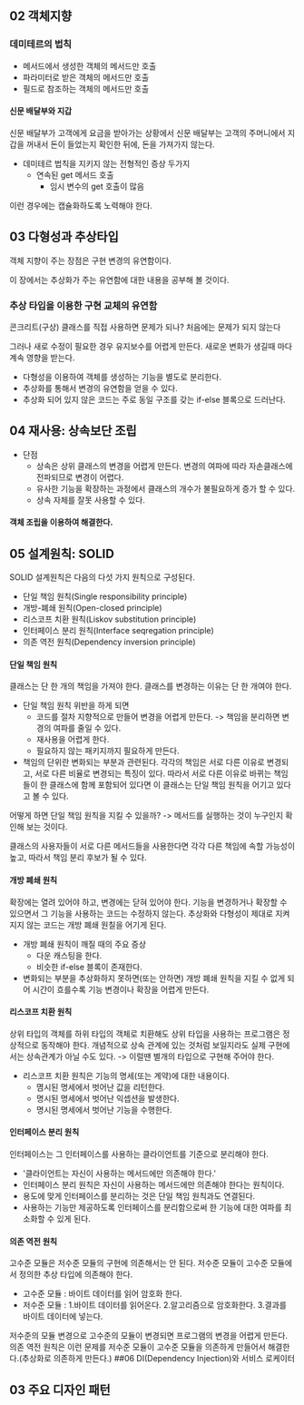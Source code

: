 ## 02 객체지향
### 데미테르의 법칙
* 메서드에서 생성한 객체의 메서드만 호출
* 파라미터로 받은 객체의 메서드만 호출
* 필드로 참조하는 객체의 메서드만 호출

#### 신문 배달부와 지갑
 신문 배달부가 고객에게 요금을 받아가는 상황에서 신문 배달부는 고객의 주머니에서 지갑을 꺼내서
 돈이 들었는지 확인한 뒤에, 돈을 가져가지 않는다.
 
* 데미테르 법칙을 지키지 않는 전형적인 증상 두가지
  * 연속된 get 메서드 호출
    * 임시 변수의 get 호출이 많음

이런 경우에는 캡슐화하도록 노력해야 한다.

## 03 다형성과 추상타입
객체 지향이 주는 장점은 구현 변경의 유연함이다.

이 장에서는 추상화가 주는 유연함에 대한 내용을 공부해 볼 것이다.
### 추상 타입을 이용한 구현 교체의 유연함
콘크리트(구상) 클래스를 직접 사용하면 문제가 되나?
처음에는 문제가 되지 않는다

그러나 새로 수정이 필요한 경우 유지보수를 어렵게 만든다.
새로운 변화가 생길때 마다 계속 영향을 받는다.
* 다형성을 이용하여 객체를 생성하는 기능을 별도로 분리한다.
* 추상화를 통해서 변경의 유연함을 얻을 수 있다.
* 추상화 되어 있지 않은 코드는 주로 동일 구조를 갖는 if-else 블록으로 드러난다.

## 04 재사용: 상속보단 조립
* 단점
  * 상속은 상위 클래스의 변경을 어렵게 만든다. 변경의 여파에 따라 자손클래스에 전파되므로 변경이 어렵다.
  * 유사한 기능을 확장하는 과정에서 클래스의 개수가 불필요하게 증가 할 수 있다.
  * 상속 자체를 잘못 사용할 수 있다.
#### 객체 조립을 이용하여 해결한다.

## 05 설계원칙: SOLID
SOLID 설계원칙은 다음의 다섯 가지 원칙으로 구성된다.
* 단일 책임 원칙(Single responsibility principle)
* 개방-폐쇄 원칙(Open-closed principle)
* 리스코프 치환 원칙(Liskov substitution principle)
* 인터페이스 분리 원칙(Interface seqregation principle)
* 의존 역전 원칙(Dependency inversion principle)

#### 단일 책임 원칙
클래스는 단 한 개의 책임을 가져야 한다.
클래스를 변경하는 이유는 단 한 개여야 한다.

* 단일 책임 원칙 위반을 하게 되면
  * 코드를 절차 지향적으로 만들어 변경을 어렵게 만든다. -> 책임을 분리하면 변경의 여파를 줄일 수 있다.
  * 재사용을 어렵게 한다.
  * 필요하지 않는 패키지까지 필요하게 만든다.
* 책임의 단위란 변화되는 부분과 관련된다. 각각의 책임은 서로 다른 이유로 변경되고, 서로 다른 비율로 변경되는 특징이 있다.
따라서 서로 다른 이유로 바뀌는 책임들이 한 클래스에 함께 포함되어 있다면 이 클래스는 단일 책임 원칙을 어기고 있다고 볼 수 있다.

어떻게 하면 단일 책임 원칙을 지킬 수 있을까? -> 메서드를 실행하는 것이 누구인지 확인해 보는 것이다.

클래스의 사용자들이 서로 다른 메서드들을 사용한다면 각각 다른 책임에 속할 가능성이 높고, 따라서 책임 분리 후보가 될 수 있다.
#### 개방 폐쇄 원칙
확장에는 열려 있어야 하고, 변경에는 닫혀 있어야 한다.
기능을 변경하거나 확장할 수 있으면서
그 기능을 사용하는 코드는 수정하지 않는다.
추상화와 다형성이 제대로 지켜지지 않는 코드는 개방 폐쇄 원칠을 어기게 된다.
* 개방 폐쇄 원칙이 깨질 때의 주요 증상
  * 다운 캐스팅을 한다.
  * 비슷한 if-else 블록이 존재한다.
* 변화되는 부분을 추상화하지 못하면(또는 안하면) 개방 폐쇄 원칙을 지킬 수 없게 되어 
  시간이 흐를수록 기능 변경이나 확장을 어렵게 만든다.
#### 리스코프 치환 원칙
상위 타입의 객체를 하위 타입의 객체로 치환해도 상위 타입을 사용하는 프로그램은 정상적으로 동작해야 한다.
개념적으로 상속 관계에 있는 것처럼 보일지라도 실제 구현에서는 상속관계가 아닐 수도 있다. 
-> 이럴땐 별개의 타입으로 구현해 주어야 한다.
* 리스코프 치환 원칙은 기능의 명세(또는 계약)에 대한 내용이다.
  * 몀시된 명세에서 벗어난 값을 리턴한다.
  * 명시된 명세에서 벗어난 익셉션을 발생한다.
  * 명시된 명세에서 벗어난 기능을 수행한다.
#### 인터페이스 분리 원칙
인터페이스는 그 인터페이스를 사용하는 클라이언트를 기준으로 분리해야 한다.

* '클라이언트는 자신이 사용하는 메서드에만 의존해야 한다.'
* 인터페이스 분리 원칙은 자신이 사용하는 메서드에만 의존해야 한다는 원칙이다.
* 용도에 맞게 인터페이스를 분리하는 것은 단일 책임 원칙과도 연결된다.
* 사용하는 기능만 제공하도록 인터페이스를 분리함으로써 한 기능에 대한 여파를 최소화할 수 있게 된다.
#### 의존 역전 원칙
고수준 모듈은 저수준 모듈의 구현에 의존해서는 안 된다. 저수준 모듈이 고수준 모듈에서 정의한 추상 타입에 의존해야 한다.

* 고수준 모듈 : 바이트 데이터를 읽어 암호화 한다.
* 저수준 모듈 : 1.바이트 데이터를 읽어온다. 2.알고리즘으로 암호화한다. 3.결과를 바이트 데이터에 넣는다.

저수준의 모듈 변경으로 고수준의 모듈이 변경되면 프로그램의 변경을 어렵게 만든다.
의존 역전 원칙은 이런 문제를 저수준 모듈이 고수준 모듈을 의존하게 만들어서 해결한다.(추상화로 의존하게 만든다.)
##06 DI(Dependency Injection)와 서비스 로케이터
## 03 주요 디자인 패턴
